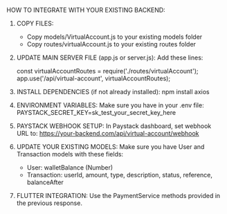 HOW TO INTEGRATE WITH YOUR EXISTING BACKEND:

1. COPY FILES:
   - Copy models/VirtualAccount.js to your existing models folder
   - Copy routes/virtualAccount.js to your existing routes folder

2. UPDATE MAIN SERVER FILE (app.js or server.js):
   Add these lines:

   const virtualAccountRoutes = require('./routes/virtualAccount');
   app.use('/api/virtual-account', virtualAccountRoutes);

3. INSTALL DEPENDENCIES (if not already installed):
   npm install axios

4. ENVIRONMENT VARIABLES:
   Make sure you have in your .env file:
   PAYSTACK_SECRET_KEY=sk_test_your_secret_key_here

5. PAYSTACK WEBHOOK SETUP:
   In Paystack dashboard, set webhook URL to:
   https://your-backend.com/api/virtual-account/webhook

6. UPDATE YOUR EXISTING MODELS:
   Make sure you have User and Transaction models with these fields:
   - User: walletBalance (Number)
   - Transaction: userId, amount, type, description, status, reference, balanceAfter

7. FLUTTER INTEGRATION:
   Use the PaymentService methods provided in the previous response.
